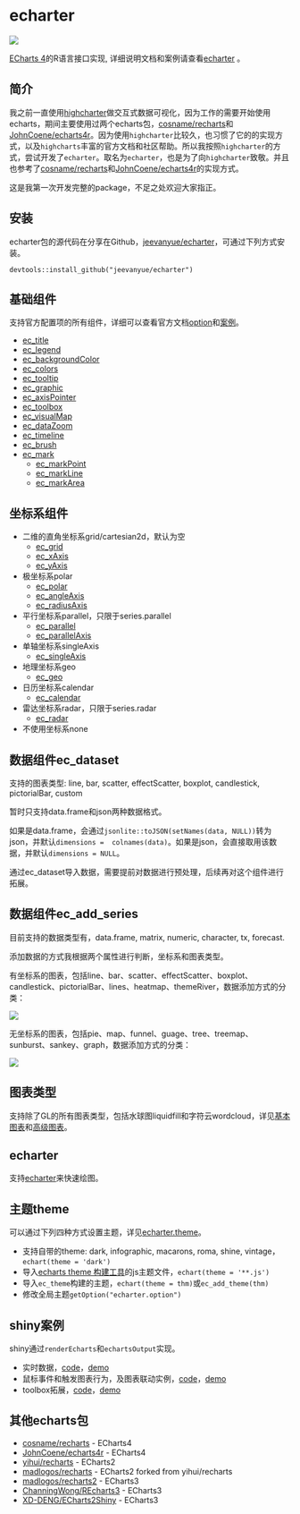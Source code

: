 
# echarter

![](http://echarter.jeevanyue.com/img/echarter_logo_mini.png)

[ECharts 4](http://echarts.baidu.com)的R语言接口实现, 详细说明文档和案例请查看[echarter](http://echarter.jeevanyue.com) 。

## 简介

我之前一直使用[highcharter](http://jkunst.com/highcharter/)做交互式数据可视化，因为工作的需要开始使用echarts，期间主要使用过两个echarts包，[cosname/recharts](https://github.com/cosname/recharts)和[JohnCoene/echarts4r](https://github.com/JohnCoene/echarts4r)。因为使用`highcharter`比较久，也习惯了它的的实现方式，以及`highcharts`丰富的官方文档和社区帮助。所以我按照`highcharter`的方式，尝试开发了`echarter`。取名为`echarter`，也是为了向`highcharter`致敬。并且也参考了[cosname/recharts](https://github.com/cosname/recharts)和[JohnCoene/echarts4r](https://github.com/JohnCoene/echarts4r)的实现方式。

这是我第一次开发完整的package，不足之处欢迎大家指正。

## 安装

echarter包的源代码在分享在Github，[jeevanyue/echarter](https://github.com/jeevanyue/echarter)，可通过下列方式安装。

```
devtools::install_github("jeevanyue/echarter")
```

## 基础组件

支持官方配置项的所有组件，详细可以查看官方文档[option](http://echarts.baidu.com/option.html)和[案例](http://echarts.baidu.com/examples/)。

- [ec_title](http://echarter.jeevanyue.com/api-ec.html#ec_title)
- [ec_legend](http://echarter.jeevanyue.com/api-ec.html#ec_legend)
- [ec_backgroundColor](http://echarter.jeevanyue.com/api-ec.html#ec_backgroundColor)
- [ec_colors](http://echarter.jeevanyue.com/api-ec.html#ec_colors)
- [ec_tooltip](http://echarter.jeevanyue.com/api-ec.html#ec_tooltip)
- [ec_graphic](http://echarter.jeevanyue.com/api-ec.html#ec_graphic)
- [ec_axisPointer](http://echarter.jeevanyue.com/api-ec.html#ec_axisPointer)
- [ec_toolbox](http://echarter.jeevanyue.com/api-ec.html#ec_toolbox)
- [ec_visualMap](http://echarter.jeevanyue.com/api-ec.html#ec_visualMap)
- [ec_dataZoom](http://echarter.jeevanyue.com/api-ec.html#ec_dataZoom)
- [ec_timeline](http://echarter.jeevanyue.com/api-ec.html#ec_timeline)
- [ec_brush](http://echarter.jeevanyue.com/api-ec.html#ec_brush)
- [ec_mark](http://echarter.jeevanyue.com/api-ec.html#ec_mark)
	* [ec_markPoint](http://echarter.jeevanyue.com/api-ec.html#ec_mark)
	* [ec_markLine](http://echarter.jeevanyue.com/api-ec.html#ec_mark)
	* [ec_markArea](http://echarter.jeevanyue.com/api-ec.html#ec_mark)

## 坐标系组件

- 二维的直角坐标系grid/cartesian2d，默认为空
	* [ec_grid](http://echarter.jeevanyue.com/api-ec.html#ec_grid)
	* [ec_xAxis](http://echarter.jeevanyue.com/api-ec.html#ec_grid)
	* [ec_yAxis](http://echarter.jeevanyue.com/api-ec.html#ec_grid)
- 极坐标系polar
	* [ec_polar](http://echarter.jeevanyue.com/api-ec.html#ec_polar)
	* [ec_angleAxis](http://echarter.jeevanyue.com/api-ec.html#ec_polar)
	* [ec_radiusAxis](http://echarter.jeevanyue.com/api-ec.html#ec_polar)
- 平行坐标系parallel，只限于series.parallel
	* [ec_parallel](http://echarter.jeevanyue.com/api-ec.html#ec_parallel)
	* [ec_parallelAxis](http://echarter.jeevanyue.com/api-ec.html#ec_parallel)
- 单轴坐标系singleAxis
	* [ec_singleAxis](http://echarter.jeevanyue.com/api-ec.html#ec_singleAxis)
- 地理坐标系geo
	* [ec_geo](http://echarter.jeevanyue.com/api-ec.html#ec_geo)
- 日历坐标系calendar
	* [ec_calendar](http://echarter.jeevanyue.com/api-ec.html#ec_calendar)
- 雷达坐标系radar，只限于series.radar
	* [ec_radar](http://echarter.jeevanyue.com/api-ec.html#ec_radar)
- 不使用坐标系none

## 数据组件ec_dataset

支持的图表类型: line, bar, scatter, effectScatter, boxplot, candlestick, pictorialBar, custom

暂时只支持data.frame和json两种数据格式。

如果是data.frame，会通过`jsonlite::toJSON(setNames(data, NULL))`转为json，并默认`dimensions =  colnames(data)`。如果是json，会直接取用该数据，并默认`dimensions = NULL`。

通过ec_dataset导入数据，需要提前对数据进行预处理，后续再对这个组件进行拓展。

## 数据组件ec_add_series

目前支持的数据类型有，data.frame, matrix, numeric, character, tx, forecast. 

添加数据的方式我根据两个属性进行判断，坐标系和图表类型。

有坐标系的图表，包括line、bar、scatter、effectScatter、boxplot、candlestick、pictorialBar、lines、heatmap、themeRiver，数据添加方式的分类：

![](http://echarter.jeevanyue.com/img/add_data_coord.png)

无坐标系的图表，包括pie、map、funnel、guage、tree、treemap、sunburst、sankey、graph，数据添加方式的分类：

![](http://echarter.jeevanyue.com/img/add_data_nocoord.png)

## 图表类型

支持除了GL的所有图表类型，包括水球图liquidfill和字符云wordcloud，详见[基本图表](http://echarter.jeevanyue.com/basic.html)和[高级图表](http://echarter.jeevanyue.com/advanced.html)。

## echarter

支持[echarter](http://echarter.jeevanyue.com/echarter.html)来快速绘图。

## 主题theme

可以通过下列四种方式设置主题，详见[echarter.theme](http://echarter.jeevanyue.com/theme.html)。

- 支持自带的theme: dark, infographic, macarons, roma, shine, vintage，``echart(theme = 'dark')``
- 导入[echarts theme 构建工具](http://echarts.baidu.com/theme-builder/)的js主题文件，``echart(theme = '**.js')``
- 导入``ec_theme``构建的主题，`echart(theme = thm)`或`ec_add_theme(thm)`
- 修改全局主题``getOption("echarter.option")``

## shiny案例

shiny通过``renderEcharts``和``echartsOutput``实现。

- 实时数据，[code](https://github.com/jeevanyue/echarter/tree/master/demo/realtime)，[demo](http://shiny.jeevanyue.com/realtime/)
- 鼠标事件和触发图表行为，及图表联动实例，[code](https://github.com/jeevanyue/echarter/tree/master/demo/actions)，[demo](http://shiny.jeevanyue.com/actions/)
- toolbox拓展，[code](https://github.com/jeevanyue/echarter/tree/master/demo/toolbox)，[demo](http://shiny.jeevanyue.com/toolbox/)

## 其他echarts包

- [cosname/recharts](https://github.com/cosname/recharts) - ECharts4
- [JohnCoene/echarts4r](https://github.com/JohnCoene/echarts4r) - ECharts4
- [yihui/recharts](https://github.com/yihui/recharts) - ECharts2
- [madlogos/recharts](https://github.com/madlogos/recharts) - ECharts2 forked from yihui/recharts
- [madlogos/recharts2](https://github.com/madlogos/recharts2) - ECharts3
- [ChanningWong/REcharts3](https://github.com/ChanningWong/REcharts3) - ECharts3
- [XD-DENG/ECharts2Shiny](https://github.com/XD-DENG/ECharts2Shiny) - ECharts3
